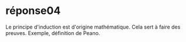 réponse04
==========

Le principe d'induction est d'origine mathématique. Cela sert à faire des preuves.
Exemple, définition de Peano.
